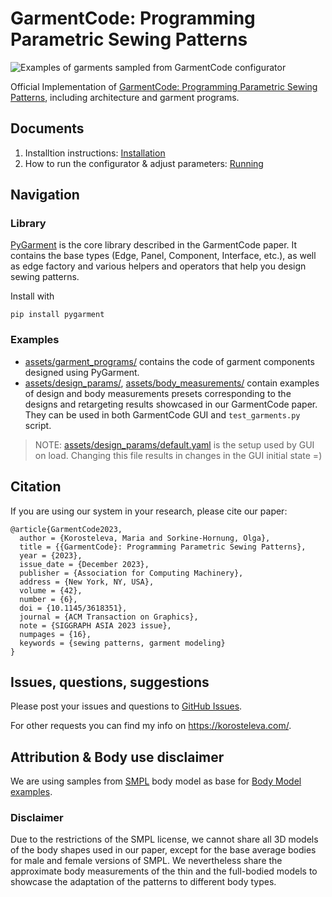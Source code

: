 # GarmentCode: Programming Parametric Sewing Patterns

![Examples of garments sampled from GarmentCode configurator](https://github.com/maria-korosteleva/GarmentCode/blob/master/assets/img/header.png)

Official Implementation of [GarmentCode: Programming Parametric Sewing Patterns](https://arxiv.org/abs/2306.03642), including architecture and garment programs.

## Documents

1. Installtion instructions: [Installation](https://github.com/maria-korosteleva/GarmentCode/blob/master/docs/Installation.md)
2. How to run the configurator & adjust parameters: [Running](https://github.com/maria-korosteleva/GarmentCode/blob/master/docs/Running.md)

## Navigation

### Library

[PyGarment](https://github.com/maria-korosteleva/GarmentCode/tree/master/pygarment) is the core library described in the GarmentCode paper. It contains the base types (Edge, Panel, Component, Interface, etc.), as well as edge factory and various helpers and operators that help you design sewing patterns.  

Install with 
```
pip install pygarment
```

### Examples

* [assets/garment_programs/](https://github.com/maria-korosteleva/GarmentCode/tree/master/assets/garment_programs/) contains the code of garment components designed using PyGarment. 
* [assets/design_params/](https://github.com/maria-korosteleva/GarmentCode/tree/master/assets/design_params/), [assets/body_measurements/](https://github.com/maria-korosteleva/GarmentCode/tree/master/assets/body_measurments/) contain examples of design and body measurements presets corresponding to the designs and retargeting results showcased in our GarmentCode paper. They can be used in both GarmentCode GUI and `test_garments.py` script.

> NOTE: [assets/design_params/default.yaml](https://github.com/maria-korosteleva/GarmentCode/blob/master/assets/design_params/default.yaml) is the setup used by GUI on load. Changing this file results in changes in the GUI initial state =) 


## Citation

If you are using our system in your research, please cite our paper:

```
@article{GarmentCode2023,
  author = {Korosteleva, Maria and Sorkine-Hornung, Olga},
  title = {{GarmentCode}: Programming Parametric Sewing Patterns},
  year = {2023},
  issue_date = {December 2023},
  publisher = {Association for Computing Machinery},
  address = {New York, NY, USA},
  volume = {42},
  number = {6},
  doi = {10.1145/3618351},
  journal = {ACM Transaction on Graphics},
  note = {SIGGRAPH ASIA 2023 issue},
  numpages = {16},
  keywords = {sewing patterns, garment modeling}
}
```

## Issues, questions, suggestions

Please post your issues and questions to [GitHub Issues](https://github.com/maria-korosteleva/GarmentCode/issues).

For other requests you can find my info on https://korosteleva.com/.  


## Attribution & Body use disclaimer
We are using samples from [SMPL](https://smpl.is.tue.mpg.de/) body model as base for [Body Model examples](https://github.com/maria-korosteleva/GarmentCode/tree/master/assets/Bodies). 

### Disclaimer
Due to the restrictions of the SMPL license, we cannot share all 3D models of the body shapes used in our paper, except for the base average bodies for male and female versions of SMPL. We nevertheless share the approximate body measurements of the thin and the full-bodied models to showcase the adaptation of the patterns to different body types. 
